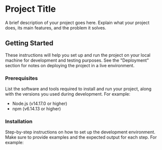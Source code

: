 # Project Title

A brief description of your project goes here. Explain what your project does, its main features, and the problem it solves.

## Getting Started

These instructions will help you set up and run the project on your local machine for development and testing purposes. See the "Deployment" section for notes on deploying the project in a live environment.

### Prerequisites

List the software and tools required to install and run your project, along with the versions you used during development. For example:

- Node.js (v14.17.0 or higher)
- npm (v6.14.13 or higher)

### Installation

Step-by-step instructions on how to set up the development environment. Make sure to provide examples and the expected output for each step. For example:

